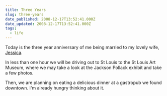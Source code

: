 ```yaml
---
title: Three Years
slug: three-years
date_published: 2008-12-17T13:52:41.000Z
date_updated: 2008-12-17T13:52:41.000Z
tags:
  - life
---
```


Today is the three year anniversary of me being married to my lovely wife, [Jessica](https://waysideviolet.com).

In less than one hour we will be driving out to St Louis to the St Louis Art Museum, where we may take a look at the Jackson Pollack exhibit and take a few photos.

Then, we are planning on eating a delicious dinner at a gastropub we found downtown. I'm already hungry thinking about it.
